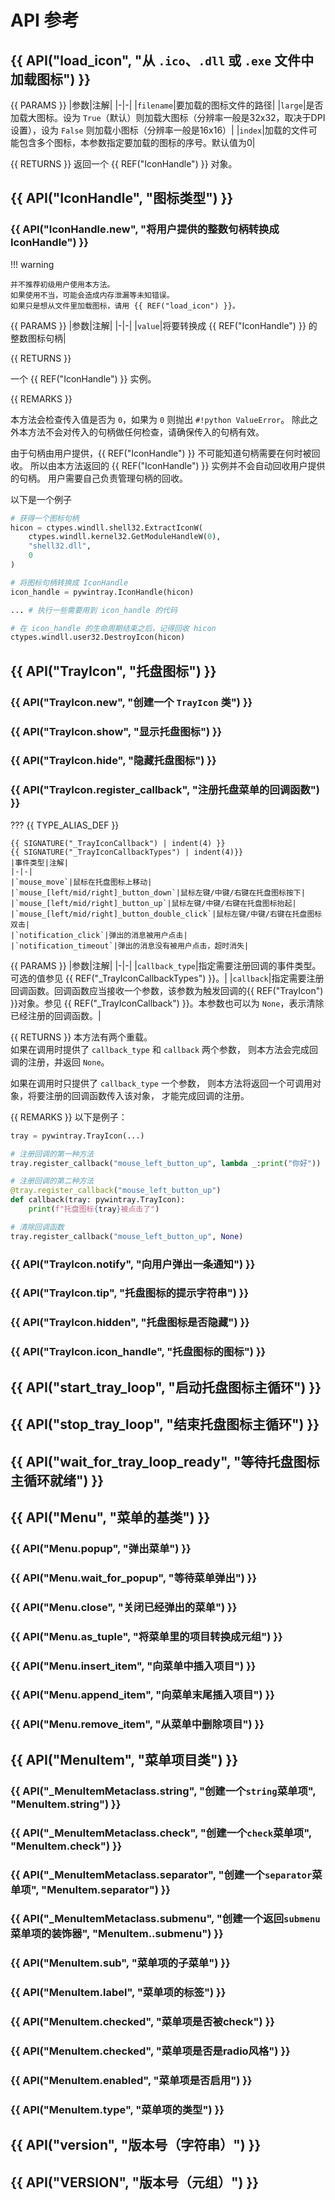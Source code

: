 # API 参考

<!-- 宏定义

{% set PARAMS %}
**参数**  
{% endset %}

{% set RETURNS %}
**返回值**  
{% endset %}

{% set REMARKS %}
**备注**  
{% endset %}

{% set TYPE_ALIAS_DEF = "类型注释定义" %}

宏定义结束 -->

## {{ API("load_icon", "从 `.ico`、`.dll` 或 `.exe` 文件中加载图标") }}

{{ PARAMS }}
|参数|注解|
|-|-|
|`filename`|要加载的图标文件的路径|
|`large`|是否加载大图标。设为 `True`（默认）则加载大图标（分辨率一般是32x32，取决于DPI设置），设为 `False` 则加载小图标（分辨率一般是16x16）|
|`index`|加载的文件可能包含多个图标，本参数指定要加载的图标的序号。默认值为0|

{{ RETURNS }}
返回一个 {{ REF("IconHandle") }} 对象。

## {{ API("IconHandle", "图标类型") }}

### {{ API("IconHandle.__new__", "将用户提供的整数句柄转换成IconHandle") }}

!!! warning

    并不推荐初级用户使用本方法。
    如果使用不当，可能会造成内存泄漏等未知错误。
    如果只是想从文件里加载图标，请用 {{ REF("load_icon") }}。

{{ PARAMS }}
|参数|注解|
|-|-|
|`value`|将要转换成 {{ REF("IconHandle") }} 的整数图标句柄|

{{ RETURNS }}

一个 {{ REF("IconHandle") }} 实例。

{{ REMARKS }} 

本方法会检查传入值是否为 `0`，如果为 `0` 则抛出 `#!python ValueError`。
除此之外本方法不会对传入的句柄做任何检查，请确保传入的句柄有效。

由于句柄由用户提供，{{ REF("IconHandle") }} 不可能知道句柄需要在何时被回收。
所以由本方法返回的 {{ REF("IconHandle") }} 实例并不会自动回收用户提供的句柄。
用户需要自己负责管理句柄的回收。

以下是一个例子
```py
# 获得一个图标句柄
hicon = ctypes.windll.shell32.ExtractIconW(
    ctypes.windll.kernel32.GetModuleHandleW(0),
    "shell32.dll", 
    0
)

# 将图标句柄转换成 IconHandle
icon_handle = pywintray.IconHandle(hicon)

... # 执行一些需要用到 icon_handle 的代码

# 在 icon_handle 的生命周期结束之后，记得回收 hicon
ctypes.windll.user32.DestroyIcon(hicon)
```

## {{ API("TrayIcon", "托盘图标") }}

### {{ API("TrayIcon.__new__", "创建一个 `TrayIcon` 类") }}

### {{ API("TrayIcon.show", "显示托盘图标") }}

### {{ API("TrayIcon.hide", "隐藏托盘图标") }}

### {{ API("TrayIcon.register_callback", "注册托盘菜单的回调函数") }}

??? {{ TYPE_ALIAS_DEF }}

    {{ SIGNATURE("_TrayIconCallback") | indent(4) }}
    {{ SIGNATURE("_TrayIconCallbackTypes") | indent(4)}}
    |事件类型|注解|
    |-|-|
    |`mouse_move`|鼠标在托盘图标上移动|
    |`mouse_[left/mid/right]_button_down`|鼠标左键/中键/右键在托盘图标按下|
    |`mouse_[left/mid/right]_button_up`|鼠标左键/中键/右键在托盘图标抬起|
    |`mouse_[left/mid/right]_button_double_click`|鼠标左键/中键/右键在托盘图标双击|
    |`notification_click`|弹出的消息被用户点击|
    |`notification_timeout`|弹出的消息没有被用户点击，超时消失|

{{ PARAMS }}
|参数|注解|
|-|-|
|`callback_type`|指定需要注册回调的事件类型。可选的值参见 {{ REF("_TrayIconCallbackTypes") }}。|
|`callback`|指定需要注册回调函数。回调函数应当接收一个参数，该参数为触发回调的{{ REF("TrayIcon") }}对象。参见 {{ REF("_TrayIconCallback") }}。本参数也可以为 `None`，表示清除已经注册的回调函数。|

{{ RETURNS }}
本方法有两个重载。  
如果在调用时提供了 `callback_type` 和 `callback` 两个参数，
则本方法会完成回调的注册，并返回 `None`。

如果在调用时只提供了 `callback_type` 一个参数，
则本方法将返回一个可调用对象，将要注册的回调函数传入该对象，
才能完成回调的注册。

{{ REMARKS }}
以下是例子：  
```py
tray = pywintray.TrayIcon(...)

# 注册回调的第一种方法
tray.register_callback("mouse_left_button_up", lambda _:print("你好"))

# 注册回调的第二种方法
@tray.register_callback("mouse_left_button_up")
def callback(tray: pywintray.TrayIcon):
    print(f"托盘图标{tray}被点击了")

# 清除回调函数
tray.register_callback("mouse_left_button_up", None)
```

### {{ API("TrayIcon.notify", "向用户弹出一条通知") }}

### {{ API("TrayIcon.tip", "托盘图标的提示字符串") }}

### {{ API("TrayIcon.hidden", "托盘图标是否隐藏") }}

### {{ API("TrayIcon.icon_handle", "托盘图标的图标") }}

## {{ API("start_tray_loop", "启动托盘图标主循环") }}

## {{ API("stop_tray_loop", "结束托盘图标主循环") }}

## {{ API("wait_for_tray_loop_ready", "等待托盘图标主循环就绪") }}

## {{ API("Menu", "菜单的基类") }}

### {{ API("Menu.popup", "弹出菜单") }}

### {{ API("Menu.wait_for_popup", "等待菜单弹出") }}

### {{ API("Menu.close", "关闭已经弹出的菜单") }}

### {{ API("Menu.as_tuple", "将菜单里的项目转换成元组") }}

### {{ API("Menu.insert_item", "向菜单中插入项目") }}

### {{ API("Menu.append_item", "向菜单末尾插入项目") }}

### {{ API("Menu.remove_item", "从菜单中删除项目") }}

## {{ API("MenuItem", "菜单项目类") }}

### {{ API("_MenuItemMetaclass.string", "创建一个`string`菜单项", "MenuItem.string") }}

### {{ API("_MenuItemMetaclass.check", "创建一个`check`菜单项", "MenuItem.check") }}

### {{ API("_MenuItemMetaclass.separator", "创建一个`separator`菜单项", "MenuItem.separator") }}

### {{ API("_MenuItemMetaclass.submenu", "创建一个返回`submenu`菜单项的装饰器", "MenuItem..submenu") }}

### {{ API("MenuItem.sub", "菜单项的子菜单") }}

### {{ API("MenuItem.label", "菜单项的标签") }}

### {{ API("MenuItem.checked", "菜单项是否被check") }}

### {{ API("MenuItem.checked", "菜单项是否是radio风格") }}

### {{ API("MenuItem.enabled", "菜单项是否启用") }}

### {{ API("MenuItem.type", "菜单项的类型") }}

## {{ API("__version__", "版本号（字符串）") }}

## {{ API("VERSION", "版本号（元组）") }}

